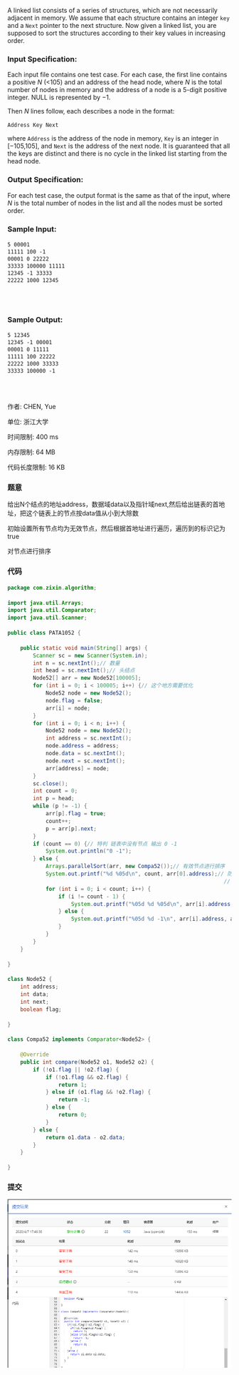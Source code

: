 A linked list consists of a series of structures, which are not necessarily adjacent in memory. We assume that each structure contains an integer `key` and a `Next` pointer to the next structure. Now given a linked list, you are supposed to sort the structures according to their key values in increasing order.

### Input Specification:

Each input file contains one test case. For each case, the first line contains a positive *N* (<105) and an address of the head node, where *N* is the total number of nodes in memory and the address of a node is a 5-digit positive integer. NULL is represented by −1.

Then *N* lines follow, each describes a node in the format:

```
Address Key Next
```

where `Address` is the address of the node in memory, `Key` is an integer in [−105,105], and `Next` is the address of the next node. It is guaranteed that all the keys are distinct and there is no cycle in the linked list starting from the head node.

### Output Specification:

For each test case, the output format is the same as that of the input, where *N* is the total number of nodes in the list and all the nodes must be sorted order.

### Sample Input:

```in
5 00001
11111 100 -1
00001 0 22222
33333 100000 11111
12345 -1 33333
22222 1000 12345

      
    
```

### Sample Output:

```out
5 12345
12345 -1 00001
00001 0 11111
11111 100 22222
22222 1000 33333
33333 100000 -1

      
    
```

作者: CHEN, Yue

单位: 浙江大学

时间限制: 400 ms

内存限制: 64 MB

代码长度限制: 16 KB

### 题意

给出N个结点的地址address，数据域data以及指针域next,然后给出链表的首地址，把这个链表上的节点按data值从小到大除数

初始设置所有节点均为无效节点，然后根据首地址进行遍历，遍历到的标识记为true

对节点进行排序

### 代码

```java
package com.zixin.algorithm;

import java.util.Arrays;
import java.util.Comparator;
import java.util.Scanner;

public class PATA1052 {

	public static void main(String[] args) {
		Scanner sc = new Scanner(System.in);
		int n = sc.nextInt();// 数量
		int head = sc.nextInt();// 头结点
		Node52[] arr = new Node52[100005];
		for (int i = 0; i < 100005; i++) {// 这个地方需要优化
			Node52 node = new Node52();
			node.flag = false;
			arr[i] = node;
		}
		for (int i = 0; i < n; i++) {
			Node52 node = new Node52();
			int address = sc.nextInt();
			node.address = address;
			node.data = sc.nextInt();
			node.next = sc.nextInt();
			arr[address] = node;
		}
		sc.close();
		int count = 0;
		int p = head;
		while (p != -1) {
			arr[p].flag = true;
			count++;
			p = arr[p].next;
		}
		if (count == 0) {// 特判 链表中没有节点 输出 0 -1
			System.out.println("0 -1");
		} else {
			Arrays.parallelSort(arr, new Compa52());// 有效节点进行排序
			System.out.printf("%d %05d\n", count, arr[0].address);// 防止-1被格式化 上面特殊处理 输出节点信息 下一个节点不是节点类的next
																	// 而是下一个节点的address
			for (int i = 0; i < count; i++) {
				if (i != count - 1) {
					System.out.printf("%05d %d %05d\n", arr[i].address, arr[i].data, arr[i + 1].address);
				} else {
					System.out.printf("%05d %d -1\n", arr[i].address, arr[i].data);
				}
			}
		}
	}

}

class Node52 {
	int address;
	int data;
	int next;
	boolean flag;

}

class Compa52 implements Comparator<Node52> {

	@Override
	public int compare(Node52 o1, Node52 o2) {
		if (!o1.flag || !o2.flag) {
			if (!o1.flag && o2.flag) {
				return 1;
			} else if (o1.flag && !o2.flag) {
				return -1;
			} else {
				return 0;
			}
		} else {
			return o1.data - o2.data;
		}
	}

}

```

### 提交

![PATA1052提交-22分](image\PATA1052提交-22分.png)